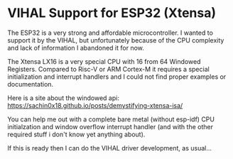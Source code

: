 # VIHAL Support for ESP32 (Xtensa)

The ESP32 is a very strong and affordable microcontroller. I wanted to support it by the VIHAL, but unfortunately
because of the CPU complexity and lack of information I abandoned it for now.

The Xtensa LX16 is a very special CPU with 16 from 64 Windowed Registers. Compared to Risc-V or ARM Cortex-M
it requires a special initialization and interrupt handlers and I could not find proper examples or documentation.

Here is a site about the windowed api: https://sachin0x18.github.io/posts/demystifying-xtensa-isa/

You can help me out with a complete bare metal (without esp-idf) CPU initialzation and window overflow interrupt handler
(and with the other required stuff i don't know yet anything about).

If this is ready then I can do the VIHAL driver development, as usual...